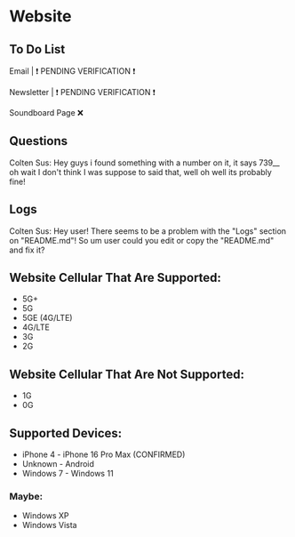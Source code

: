 # Website

## To Do List

Email | ❗️ PENDING VERIFICATION ❗️

Newsletter | ❗️ PENDING VERIFICATION ❗️

Soundboard Page ❌

## Questions

Colten Sus: Hey guys i found something with a number on it, it says 739__ oh wait I don't think I was suppose to said that, well oh well its probably fine!

## Logs

[Failed]: "Logs/Logs.html/atLine:404"

Colten Sus: Hey user! There seems to be a problem with the "Logs" section on "README.md"! So um user could you edit or copy the "README.md" and fix it?

## Website Cellular That Are Supported:

- 5G+
- 5G
- 5GE (4G/LTE)
- 4G/LTE
- 3G
- 2G

## Website Cellular That Are Not Supported:

- 1G
- 0G

## Supported Devices:

- iPhone 4 - iPhone 16 Pro Max (CONFIRMED)
- Unknown - Android
- Windows 7 - Windows 11
### Maybe:
- Windows XP
- Windows Vista
